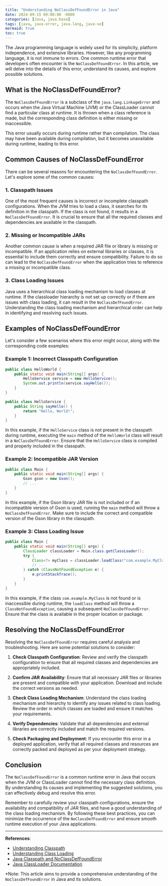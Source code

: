 ```yaml
---
title: "Understanding NoClassDefFoundError in Java"
date: 2024-09-15 09:00:00 -0000
categories: [Java, java.base]
tags: [java, java-error, java.lang, java-se]
mermaid: true
toc: true
---
```



The Java programming language is widely used for its simplicity, platform independence, and extensive libraries. However, like any programming language, it is not immune to errors. One common runtime error that developers often encounter is the `NoClassDefFoundError`. In this article, we will delve into the details of this error, understand its causes, and explore possible solutions.

## What is the NoClassDefFoundError?

The `NoClassDefFoundError` is a subclass of the `java.lang.LinkageError` and occurs when the Java Virtual Machine (JVM) or the ClassLoader cannot find a particular class at runtime. It is thrown when a class reference is made, but the corresponding class definition is either missing or inaccessible.

This error usually occurs during runtime rather than compilation. The class may have been available during compilation, but it becomes unavailable during runtime, leading to this error.

## Common Causes of NoClassDefFoundError

There can be several reasons for encountering the `NoClassDefFoundError`. Let's explore some of the common causes:

### 1. Classpath Issues

One of the most frequent causes is incorrect or incomplete classpath configurations. When the JVM tries to load a class, it searches for its definition in the classpath. If the class is not found, it results in a `NoClassDefFoundError`. It is crucial to ensure that all the required classes and dependencies are available in the classpath.

### 2. Missing or Incompatible JARs

Another common cause is when a required JAR file or library is missing or incompatible. If an application relies on external libraries or classes, it is essential to include them correctly and ensure compatibility. Failure to do so can lead to the `NoClassDefFoundError` when the application tries to reference a missing or incompatible class.

### 3. Class Loading Issues

Java uses a hierarchical class loading mechanism to load classes at runtime. If the classloader hierarchy is not set up correctly or if there are issues with class loading, it can result in the `NoClassDefFoundError`. Understanding the class loading mechanism and hierarchical order can help in identifying and resolving such issues.

## Examples of NoClassDefFoundError

Let's consider a few scenarios where this error might occur, along with the corresponding code examples:

### Example 1: Incorrect Classpath Configuration

```java
public class HelloWorld {
    public static void main(String[] args) {
        HelloService service = new HelloService();
        System.out.println(service.sayHello());
    }
}

public class HelloService {
    public String sayHello() {
        return "Hello, World!";
    }
}
```

In this example, if the `HelloService` class is not present in the classpath during runtime, executing the `main` method of the `HelloWorld` class will result in a `NoClassDefFoundError`. Ensure that the `HelloService` class is compiled and properly included in the classpath.

### Example 2: Incompatible JAR Version

```java
public class Main {
    public static void main(String[] args) {
        Gson gson = new Gson();
        // ...
    }
}
```

In this example, if the Gson library JAR file is not included or if an incompatible version of Gson is used, running the `main` method will throw a `NoClassDefFoundError`. Make sure to include the correct and compatible version of the Gson library in the classpath.

### Example 3: Class Loading Issue

```java
public class Main {
    public static void main(String[] args) {
        ClassLoader classLoader = Main.class.getClassLoader();
        try {
            Class<?> myClass = classLoader.loadClass("com.example.MyClass");
            // ...
        } catch (ClassNotFoundException e) {
            e.printStackTrace();
        }
    }
}
```

In this example, if the class `com.example.MyClass` is not found or is inaccessible during runtime, the `loadClass` method will throw a `ClassNotFoundException`, causing a subsequent `NoClassDefFoundError`. Ensure that the class is available in the proper location or package.

## Resolving the NoClassDefFoundError

Resolving the `NoClassDefFoundError` requires careful analysis and troubleshooting. Here are some potential solutions to consider:

1. **Check Classpath Configuration**: Review and verify the classpath configuration to ensure that all required classes and dependencies are appropriately included.

2. **Confirm JAR Availability**: Ensure that all necessary JAR files or libraries are present and compatible with your application. Download and include the correct versions as needed.

3. **Check Class Loading Mechanism**: Understand the class loading mechanism and hierarchy to identify any issues related to class loading. Review the order in which classes are loaded and ensure it matches your requirements.

4. **Verify Dependencies**: Validate that all dependencies and external libraries are correctly included and match the required versions.

5. **Check Packaging and Deployment**: If you encounter this error in a deployed application, verify that all required classes and resources are correctly packed and deployed as per your deployment strategy.

## Conclusion

The `NoClassDefFoundError` is a common runtime error in Java that occurs when the JVM or ClassLoader cannot find the necessary class definition. By understanding its causes and implementing the suggested solutions, you can effectively debug and resolve this error.

Remember to carefully review your classpath configurations, ensure the availability and compatibility of JAR files, and have a good understanding of the class loading mechanism. By following these best practices, you can minimize the occurrence of the `NoClassDefFoundError` and ensure smooth runtime execution of your Java applications.

---

**References**:

- [Understanding Classpath](https://dzone.com/articles/java-classpath)
- [Understanding Class Loading](https://www.baeldung.com/java-classloaders)
- [Java Classpath and NoClassDefFoundError](https://www.baeldung.com/classpath-in-java)
- [Java ClassLoader Documentation](https://docs.oracle.com/javase/8/docs/api/java/lang/ClassLoader.html)

*Note: This article aims to provide a comprehensive understanding of the `NoClassDefFoundError` in Java and its solutions.
